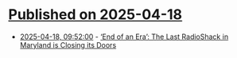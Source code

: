 # [Published on 2025-04-18](index.md)

* [2025-04-18, 09:52:00](https://soylentnews.org/article.pl?sid=25/04/16/1857229&from=rss) - [‘End of an Era’: The Last RadioShack in Maryland is Closing its Doors](https://soylentnews.org/article.pl?sid=25/04/16/1857229&from=rss)
